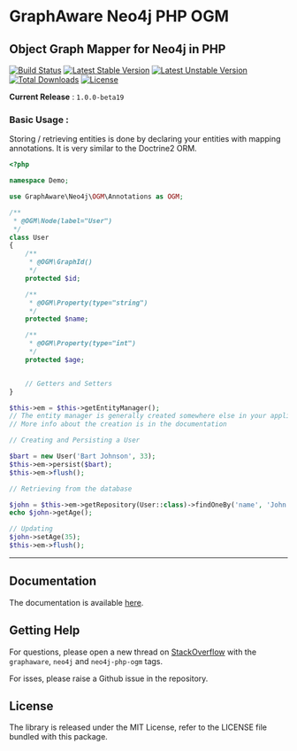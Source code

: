 # GraphAware Neo4j PHP OGM

## Object Graph Mapper for Neo4j in PHP

[![Build Status](https://travis-ci.org/graphaware/neo4j-php-ogm.svg?branch=master)](https://travis-ci.org/graphaware/neo4j-php-ogm)
[![Latest Stable Version](https://poser.pugx.org/graphaware/neo4j-php-ogm/v/stable.svg)](https://packagist.org/packages/graphaware/neo4j-php-ogm)
[![Latest Unstable Version](https://poser.pugx.org/graphaware/neo4j-php-ogm/v/unstable)](https://packagist.org/packages/graphaware/neo4j-php-ogm)
[![Total Downloads](https://poser.pugx.org/graphaware/neo4j-php-ogm/downloads)](https://packagist.org/packages/graphaware/neo4j-php-ogm)
[![License](https://poser.pugx.org/graphaware/neo4j-php-ogm/license)](https://packagist.org/packages/graphaware/neo4j-php-ogm)

**Current Release** : `1.0.0-beta19`

### Basic Usage :

Storing / retrieving entities is done by declaring your entities with mapping annotations. It is very similar to the Doctrine2 ORM.

```php
<?php

namespace Demo;

use GraphAware\Neo4j\OGM\Annotations as OGM;

/**
 * @OGM\Node(label="User")
 */
class User
{
    /**
     * @OGM\GraphId()
     */
    protected $id;

    /**
     * @OGM\Property(type="string")
     */
    protected $name;

    /**
     * @OGM\Property(type="int")
     */
    protected $age;


    // Getters and Setters
}
```

```php
$this->em = $this->getEntityManager();
// The entity manager is generally created somewhere else in your application and available in the dependency injection container.
// More info about the creation is in the documentation

// Creating and Persisting a User

$bart = new User('Bart Johnson', 33);
$this->em->persist($bart);
$this->em->flush();

// Retrieving from the database

$john = $this->em->getRepository(User::class)->findOneBy('name', 'John Doe');
echo $john->getAge();

// Updating
$john->setAge(35);
$this->em->flush();
```

---

## Documentation

The documentation is available [here](docs/01-intro.md).

## Getting Help

For questions, please open a new thread on [StackOverflow](https://stackoverflow.com) with the `graphaware`, `neo4j` and `neo4j-php-ogm` tags.

For isses, please raise a Github issue in the repository.

## License

The library is released under the MIT License, refer to the LICENSE file bundled with this package.
